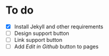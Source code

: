 # To do

- [x] Install Jekyll and other requirements
- [ ] Design support button
- [ ] Link support button
- [ ] Add *Edit in Github* button to pages
